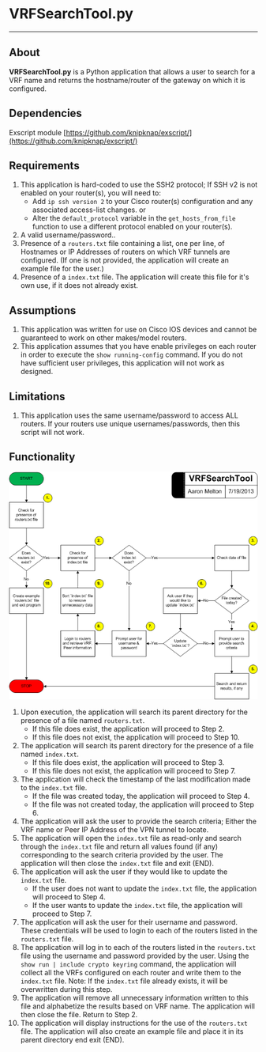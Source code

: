 # VRFSearchTool.py #
----------

## About ##
**VRFSearchTool.py** is a Python application that allows a user to search for a VRF name and returns the hostname/router of the gateway on which it is configured.

## Dependencies ##
Exscript module [https://github.com/knipknap/exscript/](https://github.com/knipknap/exscript/)

## Requirements ##
1. This application is hard-coded to use the SSH2 protocol; If SSH v2 is not
   enabled on your router(s), you will need to:
   * Add `ip ssh version 2` to your Cisco router(s) configuration and any 
   associated access-list changes.
   or
   * Alter the `default_protocol` variable in the `get_hosts_from_file` function
   to use a different protocol enabled on your router(s).
2. A valid username/password..
3. Presence of a `routers.txt` file containing a list, one per line, of 
   Hostnames or IP Addresses of routers on which VRF tunnels are configured.
   (If one is not provided, the application will create an example file for
   the user.)
4. Presence of a `index.txt` file. The application will create this file for
   it's own use, if it does not already exist.

## Assumptions ##
1. This application was written for use on Cisco IOS devices and cannot be
   guaranteed to work on other makes/model routers.
2. This application assumes that you have enable privileges on each router
   in order to execute the `show running-config` command.  If you do not
   have sufficient user privileges, this application will not work as
   designed.

## Limitations ##
1. This application uses the same username/password to access ALL routers. If
   your routers use unique usernames/passwords, then this script will not work.

## Functionality ##
![](VRFSearchTool.png)

1. Upon execution, the application will search its parent directory for the
   presence of a file named `routers.txt`.
   * If this file does exist, the application will proceed to Step 2.
   * If this file does not exist, the application will proceed to Step 10.
2. The application will search its parent directory for the presence of a file
   named `index.txt`.
   * If this file does exist, the application will proceed to Step 3.
   * If this file does not exist, the application will proceed to Step 7.
3. The application will check the timestamp of the last modification made to
   the `index.txt` file.
   * If the file was created today, the application will proceed to Step 4.
   * If the file was not created today, the application will proceed to Step 6.
4. The application will ask the user to provide the search criteria; Either
   the VRF name or Peer IP Address of the VPN tunnel to locate.
5. The application will open the `index.txt` file as read-only and search 
   through the `index.txt` file and return all values found (if any)
   corresponding to the search criteria provided by the user. The application
   will then close the `index.txt` file and exit (END).
6. The application will ask the user if they would like to update the
   `index.txt` file.
   * If the user does not want to update the `index.txt` file, the application
   will proceed to Step 4.
   * If the user wants to update the `index.txt` file, the application will 
   proceed to Step 7.
7. The application will ask the user for their username and password.  These
   credentials will be used to login to each of the routers listed in the 
   `routers.txt` file.
8. The application will log in to each of the routers listed in the
   `routers.txt` file using the username and password provided by the user. 
   Using the `show run | include crypto keyring` command, the application 
   will collect all the VRFs configured on each router and write them to 
   the `index.txt` file.  Note: If the `index.txt` file already exists, it
   will be overwritten during this step.
9. The application will remove all unnecessary information written to this
    file and alphabetize the results based on VRF name.  The application will
	then close the file.  Return to Step 2.
10. The application will display instructions for the use of the `routers.txt`
   file.  The application will also create an example file and place it in 
   its parent directory end exit (END).
